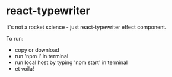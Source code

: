 # react-typewriter

It's not a rocket science - just react-typewriter effect component.

To run:
- copy or download
- run 'npm i' in terminal
- run local host by typing 'npm start' in terminal
- et voila!


